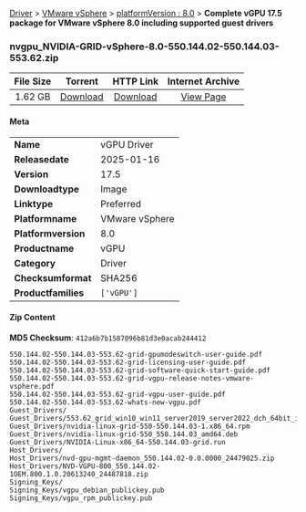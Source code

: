 
[Driver](/README.md)  >  [VMware vSphere](/index/Driver/VMware_vSphere.md)  >  [platformVersion : 8.0](/index/Driver/VMware_vSphere/8.0.md)  >  **Complete vGPU 17.5 package for VMware vSphere 8.0 including supported guest drivers**


### nvgpu_NVIDIA-GRID-vSphere-8.0-550.144.02-550.144.03-553.62.zip

| **File Size** | **Torrent**  | **HTTP Link** | **Internet Archive** |
|:-------------:|:------------:|:-------------:|:--------------------:|
| 1.62 GB |  [Download](https://archive.org/download/nvgpu_NVIDIA-GRID-vSphere-8.0-550.144.02-550.144.03-553.62.zip/nvgpu_NVIDIA-GRID-vSphere-8.0-550.144.02-550.144.03-553.62.zip_archive.torrent)       | [Download](https://archive.org/compress/nvgpu_NVIDIA-GRID-vSphere-8.0-550.144.02-550.144.03-553.62.zip) | [View Page](https://archive.org/details/nvgpu_NVIDIA-GRID-vSphere-8.0-550.144.02-550.144.03-553.62.zip)       |

#### Meta

<table>
<tr><td><strong>Name</strong></td><td>vGPU Driver</td></tr>
<tr><td><strong>Releasedate</strong></td><td>2025-01-16</td></tr>
<tr><td><strong>Version</strong></td><td>17.5</td></tr>
<tr><td><strong>Downloadtype</strong></td><td>Image</td></tr>
<tr><td><strong>Linktype</strong></td><td>Preferred</td></tr>
<tr><td><strong>Platformname</strong></td><td>VMware vSphere</td></tr>
<tr><td><strong>Platformversion</strong></td><td>8.0</td></tr>
<tr><td><strong>Productname</strong></td><td>vGPU</td></tr>
<tr><td><strong>Category</strong></td><td>Driver</td></tr>
<tr><td><strong>Checksumformat</strong></td><td>SHA256</td></tr>
<tr><td><strong>Productfamilies</strong></td><td><code>['vGPU']</code></td></tr>
</table>

#### Zip Content

**MD5 Checksum**: `412a6b7b1587096b81d3e0acab244412`

```text
550.144.02-550.144.03-553.62-grid-gpumodeswitch-user-guide.pdf
550.144.02-550.144.03-553.62-grid-licensing-user-guide.pdf
550.144.02-550.144.03-553.62-grid-software-quick-start-guide.pdf
550.144.02-550.144.03-553.62-grid-vgpu-release-notes-vmware-vsphere.pdf
550.144.02-550.144.03-553.62-grid-vgpu-user-guide.pdf
550.144.02-550.144.03-553.62-whats-new-vgpu.pdf
Guest_Drivers/
Guest_Drivers/553.62_grid_win10_win11_server2019_server2022_dch_64bit_international.exe
Guest_Drivers/nvidia-linux-grid-550-550.144.03-1.x86_64.rpm
Guest_Drivers/nvidia-linux-grid-550_550.144.03_amd64.deb
Guest_Drivers/NVIDIA-Linux-x86_64-550.144.03-grid.run
Host_Drivers/
Host_Drivers/nvd-gpu-mgmt-daemon_550.144.02-0.0.0000_24479025.zip
Host_Drivers/NVD-VGPU-800_550.144.02-1OEM.800.1.0.20613240_24487818.zip
Signing_Keys/
Signing_Keys/vgpu_debian_publickey.pub
Signing_Keys/vgpu_rpm_publickey.pub
```